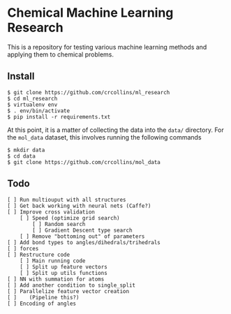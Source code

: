 Chemical Machine Learning Research
==================================

This is a repository for testing various machine learning methods and applying them to chemical problems.


Install
-------

    $ git clone https://github.com/crcollins/ml_research
    $ cd ml_research
    $ virtualenv env
    $ . env/bin/activate
    $ pip install -r requirements.txt

At this point, it is a matter of collecting the data into the `data/` directory. For the `mol_data` dataset, this involves running the following commands

    $ mkdir data
    $ cd data
    $ git clone https://github.com/crcollins/mol_data

Todo
----

    [ ] Run multiouput with all structures
    [ ] Get back working with neural nets (Caffe?)
    [ ] Improve cross validation
        [ ] Speed (optimize grid search)
            [ ] Random search
            [ ] Gradient Descent type search
        [ ] Remove "bottoming out" of parameters
    [ ] Add bond types to angles/dihedrals/trihedrals
    [ ] forces
    [ ] Restructure code
        [ ] Main running code
        [ ] Split up feature vectors
        [ ] Split up utils functions
    [ ] NN with summation for atoms
    [ ] Add another condition to single_split
    [ ] Parallelize feature vector creation
    [ ]    (Pipeline this?)
    [ ] Encoding of angles

